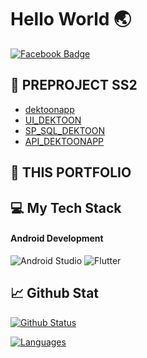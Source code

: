 # Hello World 🌏

[![Facebook Badge](https://img.shields.io/badge/-Warapon-blue?style=flat&logo=Facebook&logoColor=white&link=https://www.facebook.com/mikkipastel/)](https://www.facebook.com/kennoi17/)


## 📃 PREPROJECT SS2
- [dektoonapp](https://github.com/dekchaiken/dektoonapp)
- [UI_DEKTOON](https://github.com/dekchaiken/UI_DEKTOON)
- [SP_SQL_DEKTOON](https://github.com/dekchaiken/SP_SQL_DEKTOON)
- [API_DEKTOONAPP](https://github.com/dekchaiken/API_DEKTOONAPP)

## 📖 THIS PORTFOLIO


## 💻 My Tech Stack
#### Android Development
![Android Studio](https://img.shields.io/badge/Android_Studio-3DDC84?style=for-the-badge&logo=android-studio&logoColor=white)
![Flutter](https://img.shields.io/badge/Flutter-0095D5?&style=for-the-badge&logo=flutter&logoColor=white)


## 📈 Github Stat

[![Github Status](https://github-readme-stats.vercel.app/api?username=mikkipastel&count_private=true&theme=onedark&show_icons=true)](https://github.com/dekchaiken)

[![Languages](https://github-readme-stats.vercel.app/api/top-langs/?username=mikkipastel&layout=compact&langs_count=10&hide_border=true&custom_title=Languages&bg_color=f5f5f5)](https://github.com/dekchaiken)
